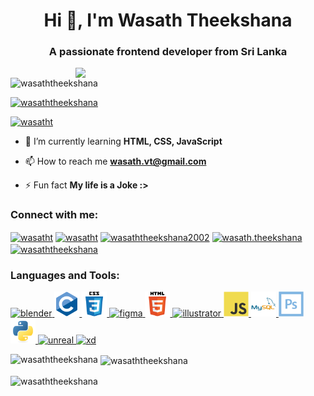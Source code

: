 <h1 align="center">Hi 👋, I'm Wasath Theekshana</h1>
<h3 align="center">A passionate frontend developer from Sri Lanka</h3>

<img align="right" width=400 src="https://i.gifer.com/NxfN.gif">

<p align="left"> <img src="https://komarev.com/ghpvc/?username=wasaththeekshana&label=Profile%20views&color=0e75b6&style=flat" alt="wasaththeekshana" /> </p>

<p align="left"> <a href="https://github.com/ryo-ma/github-profile-trophy"><img src="https://github-profile-trophy.vercel.app/?username=wasaththeekshana" alt="wasaththeekshana" /></a> </p>

<p align="left"> <a href="https://twitter.com/wasatht" target="blank"><img src="https://img.shields.io/twitter/follow/wasatht?logo=twitter&style=for-the-badge" alt="wasatht" /></a> </p>

- 🌱 I’m currently learning **HTML, CSS, JavaScript**

- 📫 How to reach me **wasath.vt@gmail.com**

- ⚡ Fun fact **My life is a Joke :>**

<h3 align="left">Connect with me:</h3>
<p align="left">
<a href="https://twitter.com/wasatht" target="blank"><img align="center" src="https://raw.githubusercontent.com/rahuldkjain/github-profile-readme-generator/master/src/images/icons/Social/twitter.svg" alt="wasatht" height="30" width="40" /></a>
<a href="https://linkedin.com/in/wasatht" target="blank"><img align="center" src="https://raw.githubusercontent.com/rahuldkjain/github-profile-readme-generator/master/src/images/icons/Social/linked-in-alt.svg" alt="wasatht" height="30" width="40" /></a>
<a href="https://fb.com/wasaththeekshana2002" target="blank"><img align="center" src="https://raw.githubusercontent.com/rahuldkjain/github-profile-readme-generator/master/src/images/icons/Social/facebook.svg" alt="wasaththeekshana2002" height="30" width="40" /></a>
<a href="https://instagram.com/wasath.theekshana" target="blank"><img align="center" src="https://raw.githubusercontent.com/rahuldkjain/github-profile-readme-generator/master/src/images/icons/Social/instagram.svg" alt="wasath.theekshana" height="30" width="40" /></a>
<a href="https://www.youtube.com/c/wasaththeekshana" target="blank"><img align="center" src="https://raw.githubusercontent.com/rahuldkjain/github-profile-readme-generator/master/src/images/icons/Social/youtube.svg" alt="wasaththeekshana" height="30" width="40" /></a>
</p>

<h3 align="left">Languages and Tools:</h3>
<p align="left"> <a href="https://www.blender.org/" target="_blank" rel="noreferrer"> <img src="https://download.blender.org/branding/community/blender_community_badge_white.svg" alt="blender" width="40" height="40"/> </a> <a href="https://www.cprogramming.com/" target="_blank" rel="noreferrer"> <img src="https://raw.githubusercontent.com/devicons/devicon/master/icons/c/c-original.svg" alt="c" width="40" height="40"/> </a> <a href="https://www.w3schools.com/css/" target="_blank" rel="noreferrer"> <img src="https://raw.githubusercontent.com/devicons/devicon/master/icons/css3/css3-original-wordmark.svg" alt="css3" width="40" height="40"/> </a> <a href="https://www.figma.com/" target="_blank" rel="noreferrer"> <img src="https://www.vectorlogo.zone/logos/figma/figma-icon.svg" alt="figma" width="40" height="40"/> </a> <a href="https://www.w3.org/html/" target="_blank" rel="noreferrer"> <img src="https://raw.githubusercontent.com/devicons/devicon/master/icons/html5/html5-original-wordmark.svg" alt="html5" width="40" height="40"/> </a> <a href="https://www.adobe.com/in/products/illustrator.html" target="_blank" rel="noreferrer"> <img src="https://www.vectorlogo.zone/logos/adobe_illustrator/adobe_illustrator-icon.svg" alt="illustrator" width="40" height="40"/> </a> <a href="https://developer.mozilla.org/en-US/docs/Web/JavaScript" target="_blank" rel="noreferrer"> <img src="https://raw.githubusercontent.com/devicons/devicon/master/icons/javascript/javascript-original.svg" alt="javascript" width="40" height="40"/> </a> <a href="https://www.mysql.com/" target="_blank" rel="noreferrer"> <img src="https://raw.githubusercontent.com/devicons/devicon/master/icons/mysql/mysql-original-wordmark.svg" alt="mysql" width="40" height="40"/> </a> <a href="https://www.photoshop.com/en" target="_blank" rel="noreferrer"> <img src="https://raw.githubusercontent.com/devicons/devicon/master/icons/photoshop/photoshop-line.svg" alt="photoshop" width="40" height="40"/> </a> <a href="https://www.python.org" target="_blank" rel="noreferrer"> <img src="https://raw.githubusercontent.com/devicons/devicon/master/icons/python/python-original.svg" alt="python" width="40" height="40"/> </a> <a href="https://unrealengine.com/" target="_blank" rel="noreferrer"> <img src="https://raw.githubusercontent.com/kenangundogan/fontisto/036b7eca71aab1bef8e6a0518f7329f13ed62f6b/icons/svg/brand/unreal-engine.svg" alt="unreal" width="40" height="40"/> </a> <a href="https://www.adobe.com/products/xd.html" target="_blank" rel="noreferrer"> <img src="https://cdn.worldvectorlogo.com/logos/adobe-xd.svg" alt="xd" width="40" height="40"/> </a> </p>

<p><img align="left" src="https://github-readme-stats.vercel.app/api/top-langs?username=wasaththeekshana&show_icons=true&locale=en&layout=compact" alt="wasaththeekshana" /></p>

<p>&nbsp;<img align="center" src="https://github-readme-stats.vercel.app/api?username=wasaththeekshana&show_icons=true&locale=en" alt="wasaththeekshana" /></p>

<p><img align="center" src="https://github-readme-streak-stats.herokuapp.com/?user=wasaththeekshana&" alt="wasaththeekshana" /></p>
